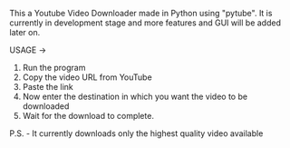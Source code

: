 This a Youtube Video Downloader made in Python using "pytube".
It is currently in development stage and more features and GUI will be added later on.

USAGE ->
1. Run the program
2. Copy the video URL from YouTube
3. Paste the link
4. Now enter the destination in which you want the video to be downloaded
5. Wait for the download to complete.

P.S. - It currently downloads only the highest quality video available